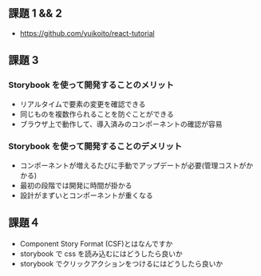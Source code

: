 ## 課題 1 && 2

- https://github.com/yuikoito/react-tutorial

## 課題 3

### Storybook を使って開発することのメリット

- リアルタイムで要素の変更を確認できる
- 同じものを複数作られることを防ぐことができる
- ブラウザ上で動作して、導入済みのコンポーネントの確認が容易

### Storybook を使って開発することのデメリット

- コンポーネントが増えるたびに手動でアップデートが必要(管理コストがかかる)
- 最初の段階では開発に時間が掛かる
- 設計がまずいとコンポーネントが重くなる

## 課題４

- Component Story Format (CSF)とはなんですか
- storybook で css を読み込むにはどうしたら良いか
- storybook でクリックアクションをつけるにはどうしたら良いか

